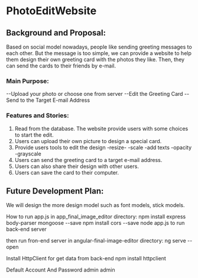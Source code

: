 # PhotoEditWebsite
## Background and Proposal:
Based on social model nowadays, people like sending greeting messages to each other. But the message is too simple, we can provide a website to help them design their own greeting card with the photos they like. Then, they can send the cards to their friends by e-mail. 

### Main Purpose:
--Upload your photo or choose one from server
--Edit the Greeting Card
--Send to the Target E-mail Address


### Features and Stories:
1. Read from the database. The website provide users with some choices to start the edit.
2. Users can upload their own picture to design a special card.
3. Provide users tools to edit the design
-resize-
-scale
-add texts
-opacity
-grayscale
4. Users can send the greeting card to a target e-mail address.
5. Users can also share their design with other users.
6. Users can save the card to their computer.

## Future Development Plan:
We will design the more design model such as font models, stick models.

How to run app.js
in app_final_image_editor directory:
npm install express body-parser mongoose --save
npm install cors --save
node app.js to run back-end server

then run fron-end server in angular-final-image-editor directory:
ng serve --open

Install HttpClient for get data from back-end
npm install httpclient

Default Account And Password
admin admin

